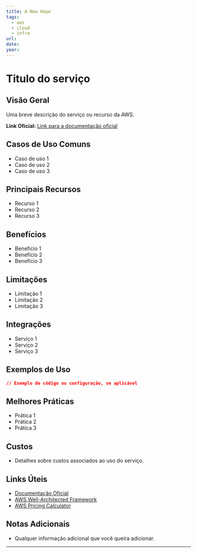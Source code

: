 ```yaml
---
title: A New Hope
tags:
  - aws
  - cloud
  - infra
url: 
date: 
year:
---
```

# Titulo do serviço
## Visão Geral
Uma breve descrição do serviço ou recurso da AWS.

**Link Oficial:** [Link para a documentação oficial](https://aws.amazon.com/)

## Casos de Uso Comuns
- Caso de uso 1
- Caso de uso 2
- Caso de uso 3

## Principais Recursos
- Recurso 1
- Recurso 2
- Recurso 3

## Benefícios
- Benefício 1
- Benefício 2
- Benefício 3

## Limitações
- Limitação 1
- Limitação 2
- Limitação 3

## Integrações
- Serviço 1
- Serviço 2
- Serviço 3

## Exemplos de Uso
```json
// Exemplo de código ou configuração, se aplicável
```

## Melhores Práticas

- Prática 1
- Prática 2
- Prática 3

## Custos

- Detalhes sobre custos associados ao uso do serviço.

## Links Úteis

- [Documentação Oficial](https://aws.amazon.com/documentation/)
- [AWS Well-Architected Framework](https://aws.amazon.com/architecture/well-architected/)
- [AWS Pricing Calculator](https://calculator.aws/)
## Notas Adicionais

- Qualquer informação adicional que você queira adicionar.

---


